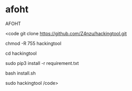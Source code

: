 # afoht
AFOHT

<code
git clone https://github.com/Z4nzu/hackingtool.git

chmod -R 755 hackingtool  

cd hackingtool

sudo pip3 install -r requirement.txt

bash install.sh

sudo hackingtool
/code>

